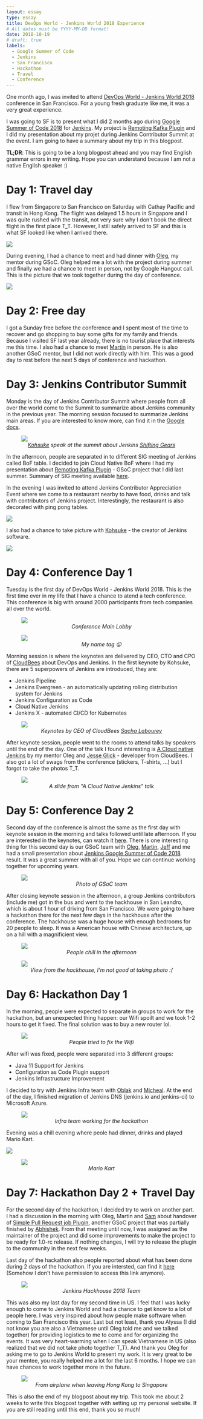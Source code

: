 ```yaml
---
layout: essay
type: essay
title: DevOps World - Jenkins World 2018 Experience
# All dates must be YYYY-MM-DD format!
date: 2018-10-19
# draft: true
labels:
  - Google Summer of Code
  - Jenkins
  - San Francisco
  - Hackathon
  - Travel
  - Conference
---
```


One month ago, I was invited to attend [DevOps World - Jenkins World 2018](https://www.cloudbees.com/devops-world/san-francisco) conference in San Francisco. For a young fresh graduate like me, it was a very great experience.

I was going to SF is to present what I did 2 months ago during [Google Summer of Code 2018](https://summerofcode.withgoogle.com/) for [Jenkins](https://github.com/jenkinsci/jenkins). My project is [Remoting Kafka Plugin](https://github.com/jenkinsci/remoting-kafka-plugin) and I did my presentation about my projet during Jenkins Contributor Summit at the event. I am going to have a summary about my trip in this blogpost.

**TL;DR**: This is going to be a long blogpost ahead and you may find English grammar errors in my writing. Hope you can understand because I am not a native English speaker :) 

# Day 1: Travel day

I flew from Singapore to San Francisco on Saturday with Cathay Pacific and transit in Hong Kong. The flight was delayed 1.5 hours in Singapore and I was quite rushed with the transit, not very sure why I don't book the direct flight in the first place T_T. However, I still safely arrived to SF and this is what SF looked like when I arrived there.

<img src="../images/IMG_20180915_185005.jpg" style="max-width:100%"/>

During evening, I had a chance to meet and had dinner with [Oleg](https://github.com/oleg-nenashev), my mentor during GSoC. Oleg helped me a lot with the project during summer and finally we had a chance to meet in person, not by Google Hangout call. This is the picture that we took together during the day of conference.

<img src="../images/IMG_20180918_181603.jpg" style="max-width:100%"/>

# Day 2: Free day

I got a Sunday free before the conference and I spent most of the time to recover and go shopping to buy some gifts for my family and friends. Because I visited SF last year already, there is no tourist place that interests me this time. I also had a chance to meet [Martin](https://github.com/martinda) in person. He is also another GSoC mentor, but I did not work directly with him. This was a good day to rest before the next 5 days of conference and hackathon.

# Day 3: Jenkins Contributor Summit

Monday is the day of Jenkins Contributor Summit where people from all over the world come to the Summit to summarize about Jenkins community in the previous year. The morning session focused to summarize Jenkins main areas. If you are interested to know more, can find it in the [Google docs](https://docs.google.com/document/d/1by_lYIwPhburTqmtTvEqek6ifc2qnqBJKyDVslGa4Kc/edit?usp=sharing).

<figure>
  <img src="../images/IMG_20180917_100720.jpg" style="max-width:100%"/>
  <figcaption><center><i><a href="https://en.wikipedia.org/wiki/Kohsuke_Kawaguchi/">Kohsuke</a> speak at the summit about Jenkins <a href="https://jenkins.io/blog/2018/08/31/shifting-gears/">Shifting Gears</a></i></center></figcaption>
</figure>

In the afternoon, people are separated in to different SIG meeting of Jenkins called BoF table. I decided to join Cloud Native BoF where I had my presentation about [Remoting Kafka Plugin](https://docs.google.com/presentation/d/1drRIDNvDKdBE-VuuLFXlWRB0NhSFr1aWrg2p8qrF3co/edit?usp=sharing) - GSoC project that I did last summer. Summary of SIG meeting available [here](https://docs.google.com/document/d/1Hw1mpXSpH8BAe2YK5SrCfFuHQLRf__KnjDBK_SbhGls/edit?usp=sharing).

In the evening I was invited to attend Jenkins Contributor Appreciation Event where we come to a restaurant nearby to have food, drinks and talk with contributors of Jenkins project. Interestingly, the restaurant is also decorated with ping pong tables.

<img src="../images/IMG_20180917_192355.jpg" style="max-width:100%"/>

I also had a chance to take picture with [Kohsuke](https://en.wikipedia.org/wiki/Kohsuke_Kawaguchi) - the creator of Jenkins software.

<img src="../images/IMG_20180917_203938.jpg" style="max-width:100%"/>

# Day 4: Conference Day 1

Tuesday is the first day of DevOps World - Jenkins World 2018. This is the first time ever in my life that I have a chance to atend a tech conference. This conference is big with around 2000 participants from tech companies all over the world.

<figure>
  <img src="../images/IMG_20180918_080540.jpg" style="max-width:100%"/>
  <figcaption><center><i>Conference Main Lobby</i></center></figcaption>
</figure>

<figure>
  <img src="../images/IMG_20180917_221348.jpg" style="max-width:100%"/>
  <figcaption><center><i>My name tag 😛</i></center></figcaption>
</figure>

Morning session is where the keynotes are delivered by CEO, CTO and CPO of [CloudBees](https://www.cloudbees.com/) about DevOps and Jenkins. In the first keynote by Kohsuke, there are 5 superpowers of Jenkins are introduced, they are:

- Jenkins Pipeline
- Jenkins Evergreen - an automatically updating rolling distribution system for Jenkins
- Jenkins Configuration as Code
- Cloud Native Jenkins
- Jenkins X - automated CI/CD for Kubernetes 

<figure>
  <img src="../images/IMG_20180918_093815.jpg" style="max-width:100%"/>
  <figcaption><center><i>Keynotes by CEO of CloudBees <a href="https://www.cloudbees.com/team/sacha-labourey">Sacha Labourey</a></i></center></figcaption>
</figure>

After keynote session, people went to the rooms to attend talks by speakers until the end of the day. One of the talk I found interesting is [A Cloud native Jenkins](https://devopsworldjenkinsworld2018.sched.com/event/F9NT/a-cloud-native-jenkins) by my mentor Oleg and [Jesse Glick](https://github.com/jglick) - developer from CloudBees. I also got a lot of swags from the conference (stickers, T-shirts, ...) but I forgot to take the photos T_T.

<figure>
  <img src="../images/IMG_20180918_144619.jpg" style="max-width:100%"/>
  <figcaption><center><i>A slide from "A Cloud Native Jenkins" talk</i></center></figcaption>
</figure>

# Day 5: Conference Day 2

Second day of the conference is almost the same as the first day with keynote session in the morning and talks followed until late afternoon. If you are interested in the keynotes, can watch it [here](https://www.youtube.com/watch?v=1AVZ9HfXZRE). There is one interesting thing for this second day is our GSoC team with [Oleg](https://github.com/oleg-nenashev), [Martin](https://github.com/martinda), [Jeff](https://github.com/jeffpearce) and me had a small presentation about [Jenkins Google Summer of Code 2018](https://jenkins.io/projects/gsoc/) result. It was a great summer with all of you. Hope we can continue working together for upcoming years.

<figure>
  <img src="../images/IMG_20180919_131701.jpg" style="max-width:100%"/>
  <figcaption><center><i>Photo of GSoC team</i></center></figcaption>
</figure>

After closing keynote session in the afternoon, a group Jenkins contributors (include me) got in the bus and went to the hackhouse in San Leandro, which is about 1 hour of driving from San Francisco. We were going to have a hackathon there for the next few days in the hackhouse after the conference. The hackhouse was a huge house with enough bedrooms for 20 people to sleep. It was a American house with Chinese architecture, up on a hill with a magnificient view.

<figure>
  <img src="../images/IMG_20180919_200024.jpg" style="max-width:100%"/>
  <figcaption><center><i>People chill in the afternoon</i></center></figcaption>
</figure>

<figure>
  <img src="../images/IMG_20180920_184850.jpg" style="max-width:100%"/>
  <figcaption><center><i>View from the hackhouse, I'm not good at taking photo :(</i></center></figcaption>
</figure>

# Day 6: Hackathon Day 1

In the morning, people were expected to separate in groups to work for the hackathon, but an unexpected thing happen: our Wifi spoilt and we took 1-2 hours to get it fixed. The final solution was to buy a new router lol.

<figure>
  <img src="../images/IMG_20180920_085119.jpg" style="max-width:100%"/>
  <figcaption><center><i>People tried to fix the Wifi</i></center></figcaption>
</figure>

After wifi was fixed, people were separated into 3 different groups:

- Java 11 Support for Jenkins
- Configuration as Code Plugin support
- Jenkins Infrastructure Improvement

I decided to try with Jenkins Infra team with [Oblak](https://github.com/olblak) and [Micheal](https://github.com/mpailloncy). At the end of the day, I finished migration of Jenkins DNS (jenkins.io and jenkins-ci) to Microsoft Azure.

<figure>
  <img src="../images/infra.jpg" style="max-width:100%"/>
  <figcaption><center><i>Infra team working for the hackathon</i></center></figcaption>
</figure>

Evening was a chill evening where peole had dinner, drinks and played Mario Kart.

<img src="../images/IMG_20180920_201133.jpg" style="max-width:100%"/>

<figure>
  <img src="../images/IMG_20180920_204306.jpg" style="max-width:100%"/>
  <figcaption><center><i>Mario Kart</i></center></figcaption>
</figure>

# Day 7: Hackathon Day 2 + Travel Day

For the second day of the hackathon, I decided try to work on another part. I had a discussion in the morning with Oleg, Martin and [Sam](https://github.com/svanoort) about handover of [Simple Pull Request job Plugin](https://github.com/jenkinsci/simple-pull-request-job-plugin), another GSoC project that was partially finished by [Abhishek](https://github.com/gautamabhishek46). From that meeting until now, I was assigned as the maintainer of the project and did some improvements to make the project to be ready for 1.0-rc release. If nothing changes, I will try to release the plugin to the community in the next few weeks.

Last day of the hackathon also people reported about what has been done during 2 days of the hackathon. If you are intersted, can find it [here](https://docs.google.com/document/d/1eI3e5u4XoE1q06wILv9sDRvYh91n1JCqZ4M1njcpp_Q/edit) (Somehow I don't have permission to access this link anymore).

<figure>
  <img src="../images/DnqmhZjUUAAeQF7.jpg" style="max-width:100%"/>
  <figcaption><center><i>Jenkins Hackhouse 2018 Team</i></center></figcaption>
</figure>

This was also my last day for my second time in US. I feel that I was lucky enough to come to Jenkins World and had a chance to get know to a lot of people here. I was very inspired about how people make software when coming to San Francisco this year. Last but not least, thank you Alyssa (I did not know you are also a Vietnamese until Oleg told me and we talked together) for providing logistics to me to come and for organizing the events. It was very heart-warming when I can speak Vietnamese in US (also realized that we did not take photo together T_T). And thank you Oleg for asking me to go to Jenkins World to present my work. It is very great to be your mentee, you really helped me a lot for the last 6 months. I hope we can have chances to work together more in the future.

<figure>
  <img src="../images/IMG_20180923_085015.jpg" style="max-width:100%"/>
  <figcaption><center><i>From airplane when leaving Hong Kong to Singapore</i></center></figcaption>
</figure>

This is also the end of my blogpost about my trip. This took me about 2 weeks to write this blogpost together with setting up my personal website. If you are still reading until this end, thank you so much! 